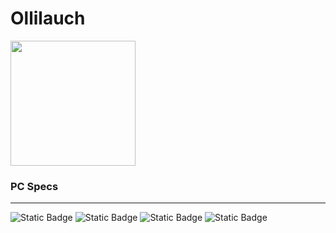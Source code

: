 # Ollilauch

<a href="https://github.com/anuraghazra/github-readme-stats">
  <img height=200 align="center" src="[https://github-readme-stats.vercel.app/api?username=anuraghazra](https://github-readme-stats.vercel.app/api/top-langs/?username=ollilauch&layout=compact)" />
</a>

### PC Specs
---
![Static Badge](https://img.shields.io/badge/GPU-RTX%204080-blue?logo=nvidia)
![Static Badge](https://img.shields.io/badge/CPU-Ryzen%209%207900X-blue?logo=AMD)
![Static Badge](https://img.shields.io/badge/Motherboard-ROG%20STRIX%20B650--A%20GAMING%20WIFI-blue?logo=asus)
![Static Badge](https://img.shields.io/badge/RAM-G.SKILL%20Trident%20Z5%20DDR5--64GB%20(2x32GB)-blue?logo=g.skill)

